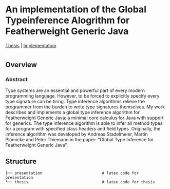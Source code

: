 # An implementation of the Global Typeinference Alogrithm for Featherweight Generic Java

[Thesis](https://github.com/timpehoerig/Thesis/blob/main/thesis/thesis.pdf) | [Implementation](https://github.com/Proglang-Uni-Freiburg/FGJ-inference)

#

## Overview

### Abstract

Type systems are an essential and powerful part of every modern programming language.
However, to be forced to explicitly specify every type signature can be tiring.
Type inference algorithms relieve the programmer from the burden to write type signatures themselves.
My work describes and implements a global type inference algorithm for Featherweight Generic Java: a minimal core calculus for Java with support for generics.
The type inference algorithm is able to infer all method types for a program with specified class headers and field types.
Originally, the inference algorithm was developed by Andreas Stadelmeier, Martin Plümicke and Peter Thiemann in the paper: "Global Type Inference for Featherweight Generic Java".

## Structure

```
├── presentation                          # latex code for presentation
└── thesis                                # latex code for thesis
```

